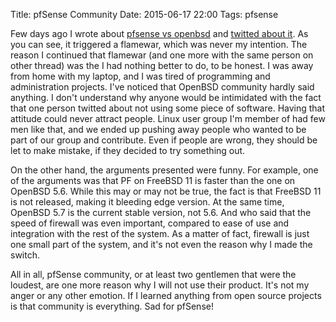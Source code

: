 Title: pfSense Community
Date: 2015-06-17 22:00
Tags: pfsense

Few days ago I wrote about
[pfsense vs openbsd](/blog/2015/06/07/pfsense-vs-openbsd) and
[twitted about it](https://twitter.com/meka_floss/status/607327909431361536). As
you can see, it triggered a flamewar, which was never my intention. The reason I
continued that flamewar (and one more with the same person on other thread) was
the I had nothing better to do, to be honest. I was away from home with my
laptop, and I was tired of programming and administration projects. I've noticed
that OpenBSD community hardly said anything. I don't understand why anyone would
be intimidated with the fact that one person twitted about not using some piece
of software. Having that attitude could never attract people. Linux user group
I'm member of had few men like that, and we ended up pushing away people who
wanted to be part of our group and contribute. Even if people are wrong, they
should be let to make mistake, if they decided to try something out.

On the other hand, the arguments presented were funny. For example, one of the
arguments was that PF on FreeBSD 11 is faster than the one on OpenBSD 5.6. While
this may or may not be true, the fact is that FreeBSD 11 is not released, making
it bleeding edge version. At the same time, OpenBSD 5.7 is the current stable
version, not 5.6. And who said that the speed of firewall was even important,
compared to ease of use and integration with the rest of the system. As a matter
of fact, firewall is just one small part of the system, and it's not even the
reason why I made the switch.

All in all, pfSense community, or at least two gentlemen that were the loudest,
are one more reason why I will not use their product. It's not my anger or any
other emotion. If I learned anything from open source projects is that community
is everything. Sad for pfSense!
